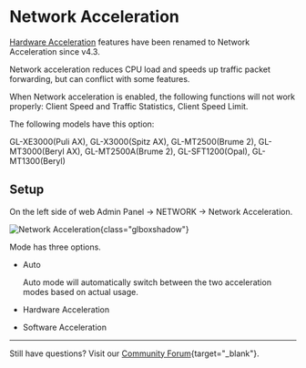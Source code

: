 # Network Acceleration

[Hardware Acceleration](../hardware_acceleration) features have been renamed to Network Acceleration since v4.3.

Network acceleration reduces CPU load and speeds up traffic packet forwarding, but can conflict with some features.

When Network acceleration is enabled, the following functions will not work properly: Client Speed and Traffic Statistics, Client Speed Limit.

The following models have this option:

GL-XE3000(Puli AX), GL-X3000(Spitz AX), GL-MT2500(Brume 2), GL-MT3000(Beryl AX), GL-MT2500A(Brume 2), GL-SFT1200(Opal), GL-MT1300(Beryl)

## Setup

On the left side of web Admin Panel -> NETWORK -> Network Acceleration.

![Network Acceleration](https://static.gl-inet.com/docs/en/4/tutorials/network_acceleration/network_acceleration.png){class="glboxshadow"}

Mode has three options.

- Auto
    
    Auto mode will automatically switch between the two acceleration modes based on actual usage.

- Hardware Acceleration

- Software Acceleration

---

Still have questions? Visit our [Community Forum](https://forum.gl-inet.com){target="_blank"}.
